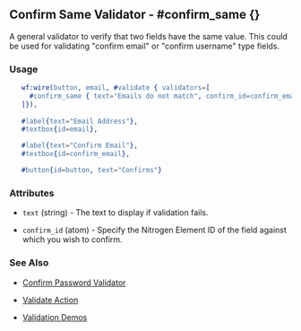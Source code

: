 

## Confirm Same Validator - #confirm_same {}

  A general validator to verify that two fields have the same value. This could
  be used for validating "confirm email" or "confirm username" type fields.

### Usage

```erlang
   wf:wire(button, email, #validate { validators=[
     #confirm_same { text="Emails do not match", confirm_id=confirm_email }
   ]}),
   
   #label{text="Email Address"},
   #textbox{id=email},

   #label{text="Confirm Email"},
   #textbox{id=confirm_email},

   #button{id=button, text="Confirms"}

```

### Attributes

   * `text` (string) - The text to display if validation fails.

   * `confirm_id` (atom) - Specify the Nitrogen Element ID of the field
      against which you wish to confirm.

### See Also

 *  [Confirm Password Validator](confirm_password.md)

 *  [Validate Action](validate.md)

 *  [Validation Demos](http://nitrogenproject.com/demos/validation)
